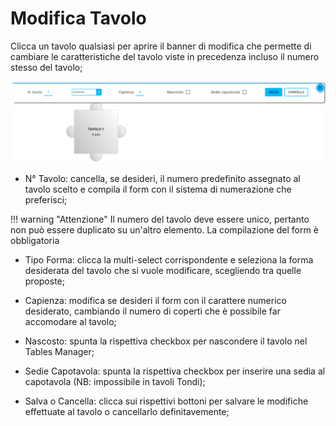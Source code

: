 # Modifica Tavolo

Clicca un tavolo qualsiasi per aprire il banner di modifica che permette di cambiare le caratteristiche del tavolo viste in precedenza incluso il numero stesso del tavolo;

![EditTable](../../assets/img/imgEditor/editTable.png#mediumMobile)

* N° Tavolo: cancella, se desideri, il numero predefinito assegnato al tavolo scelto e compila il form con il sistema di numerazione che preferisci;

!!! warning "Attenzione"
    Il numero del tavolo deve essere unico, pertanto non può essere duplicato su un'altro elemento. La compilazione del form è obbligatoria

* Tipo Forma: clicca la multi-select corrispondente e seleziona la forma desiderata del tavolo che si vuole modificare, scegliendo tra quelle proposte;

* Capienza: modifica se desideri il form con il carattere numerico desiderato, cambiando il numero di coperti che è possibile far accomodare al tavolo;

* <div>Nascosto: spunta la rispettiva checkbox per nascondere il tavolo nel Tables Manager;</div>

* Sedie Capotavola: spunta la rispettiva checkbox per inserire una sedia al capotavola (NB: impossibile in tavoli Tondi);

* Salva o Cancella: clicca sui rispettivi bottoni per salvare le modifiche effettuate al tavolo o cancellarlo definitavemente;